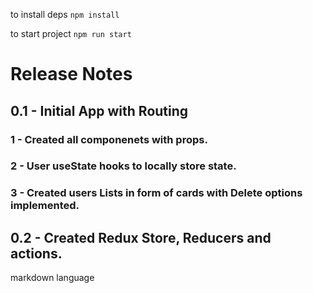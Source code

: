 to install deps 
`npm install`

to start project
`npm run start`


# Release Notes
## 0.1 - Initial App with Routing
### 1 - Created all componenets with props.
### 2 - User useState hooks to locally store state.
### 3 - Created users Lists in form of cards with Delete options implemented.

## 0.2 - Created Redux Store, Reducers and actions.


markdown language
